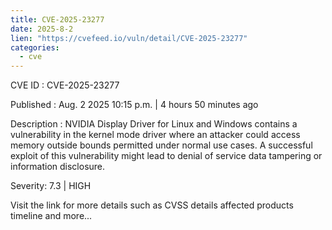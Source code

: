 ```yaml
--- 
title: CVE-2025-23277
date: 2025-8-2
lien: "https://cvefeed.io/vuln/detail/CVE-2025-23277"
categories:
  - cve
---
```


CVE ID : CVE-2025-23277

Published :  Aug. 2
2025
10:15 p.m. | 4 hours
50 minutes ago

Description : NVIDIA Display Driver for Linux and Windows contains a vulnerability in the kernel mode driver
where an attacker could access memory outside bounds permitted under normal use cases. A successful exploit of this vulnerability might lead to denial of service
data tampering
or information disclosure.

Severity: 7.3 | HIGH

Visit the link for more details
such as CVSS details
affected products
timeline
and more...
